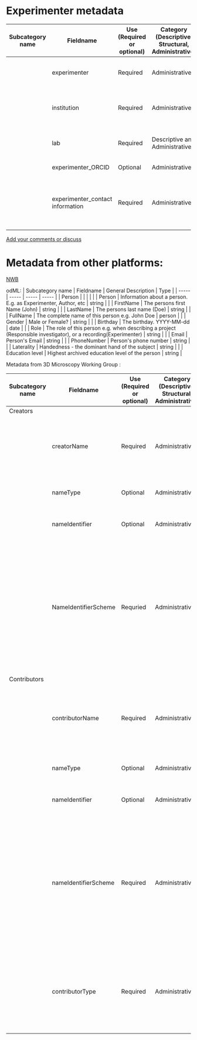 # Experimenter metadata

| Subcategory name	| Fieldname |	Use (Required or optional) |	Category (Descriptive, Structural, Administrative)	| General Description |	Type |
| --------	| -------- |	-------- |	--------	| -------- | ---- |
| | experimenter | Required | Administrative | Name of persion who performed experiment | ontology_entry (_Ontology1_, _Ontology2_) |
| | institution | Required | Administrative | Institution(s) where experiment was performed | controlled vocabulary |
| | lab | Required | Descriptive and Administrative | Lab where experiment was performed | ontology_entry (_Ontology1_, _Ontology2_) |
| | experimenter_ORCID | Optional | Administrative | ORCID ID of experimenter | string in ORCID format |
| | experimenter_contact information | Required | Administrative | Email, phone number or other contact information about the experimenter | string |

[Add your comments or discuss](https://github.com/VH-Lab/neurosciencemetadata/issues/1)


# Metadata from other platforms:

[NWB](https://github.com/VH-Lab/neuroscienceexperimentalmetadata/blob/master/other_metadata/NWB/experimenter.md)

odML: 
| Subcategory name	| Fieldname | General Description | Type |
| ----- | ----- | ----- | ----- |
| Person |  |  |  |
| | Person | Information about a person. E.g. as Experimenter, Author, etc | string |
| | FirstName | The persons first Name (John) | string |
| | LastName | The persons last name (Doe) | string |
| | FullName | The complete name of this person e.g. John Doe | person |
| | Gender | Male or Female? | string |
| | Birthday | The birthday. YYYY-MM-dd | date |
| | Role | The role of this person e.g. when describing a project (Responsible investigator), or a recording(Experimenter) | string |
| | Email | Person's Email | string |
| | PhoneNumber | Person's phone number | string |
| | Laterality | Handedness - the dominant hand of the subject | string |
| | Education level | Highest archived education level of the person | string |

Metadata from 3D Microscopy Working Group :

| Subcategory name	| Fieldname |	Use (Required or optional) |	Category (Descriptive, Structural, Administrative)	| General Description |	
| --------	| -------- |	-------- |	--------	| -------- |
| Creators |  |	 |	|  |
| | creatorName | Required | Administrative | The creator name - may be Organizational or Personal. Format lastname, firstname |
| | nameType | Optional | Administrative | Controlled Vocabulary: Organizational, Personal |
| | nameIdentifier | Optional | Administrative | Uniquely identifies an individual or legal entity |
| | NameIdentifierScheme | Requried | Administrative | Controlled Vocabulary: ORCID ( Open Researcher and Contributor ID ), ISNI ( International Standard Name Identifier, ROR ( Research Organization Registry ), GRID ( General Repository for Interaction Datasets ) |
| Contributors |  |  |  |  |
| | contributorName | Required | Administrative | The contributor name - may be Organizational or Personal. Format lastname, firstname |
| | nameType | Optional | Administrative | Controlled Vocabulary: Organizational, Personal |
| | nameIdentifier | Optional | Administrative | Uniquely identifies an individual or legal entity |
| | nameIdentifierScheme | Required | Administrative | Controlled Vocabulary: ORCID ( Open Researcher and Contributor ID ), ISNI ( International Standard Name Identifier, ROR ( Research Organization Registry ), GRID ( General Repository for Interaction Datasets ) |
| | contributorType | Required | Administrative | Controlled Vocabulary: Contact Person, Project Leader, Project Member, Researcher, Research Group, Other |



